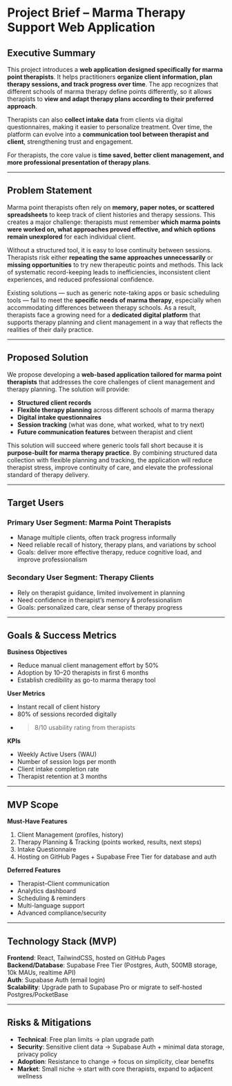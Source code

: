 # Project Brief – Marma Therapy Support Web Application

## Executive Summary

This project introduces a **web application designed specifically for marma point therapists**. It helps practitioners **organize client information, plan therapy sessions, and track progress over time**. The app recognizes that different schools of marma therapy define points differently, so it allows therapists to **view and adapt therapy plans according to their preferred approach**.

Therapists can also **collect intake data** from clients via digital questionnaires, making it easier to personalize treatment. Over time, the platform can evolve into a **communication tool between therapist and client**, strengthening trust and engagement.

For therapists, the core value is **time saved, better client management, and more professional presentation of therapy plans**.

---

## Problem Statement

Marma point therapists often rely on **memory, paper notes, or scattered spreadsheets** to keep track of client histories and therapy sessions. This creates a major challenge: therapists must remember **which marma points were worked on, what approaches proved effective, and which options remain unexplored** for each individual client.

Without a structured tool, it is easy to lose continuity between sessions. Therapists risk either **repeating the same approaches unnecessarily** or **missing opportunities** to try new therapeutic points and methods. This lack of systematic record-keeping leads to inefficiencies, inconsistent client experiences, and reduced professional confidence.

Existing solutions — such as generic note-taking apps or basic scheduling tools — fail to meet the **specific needs of marma therapy**, especially when accommodating differences between therapy schools. As a result, therapists face a growing need for a **dedicated digital platform** that supports therapy planning and client management in a way that reflects the realities of their daily practice.

---

## Proposed Solution

We propose developing a **web-based application tailored for marma point therapists** that addresses the core challenges of client management and therapy planning. The solution will provide:

- **Structured client records**
- **Flexible therapy planning** across different schools of marma therapy
- **Digital intake questionnaires**
- **Session tracking** (what was done, what worked, what to try next)
- **Future communication features** between therapist and client

This solution will succeed where generic tools fall short because it is **purpose-built for marma therapy practice**. By combining structured data collection with flexible planning and tracking, the application will reduce therapist stress, improve continuity of care, and elevate the professional standard of therapy delivery.

---

## Target Users

### Primary User Segment: Marma Point Therapists

- Manage multiple clients, often track progress informally
- Need reliable recall of history, therapy plans, and variations by school
- Goals: deliver more effective therapy, reduce cognitive load, and improve professionalism

### Secondary User Segment: Therapy Clients

- Rely on therapist guidance, limited involvement in planning
- Need confidence in therapist’s memory & professionalism
- Goals: personalized care, clear sense of therapy progress

---

## Goals & Success Metrics

**Business Objectives**

- Reduce manual client management effort by 50%
- Adoption by 10–20 therapists in first 6 months
- Establish credibility as go-to marma therapy tool

**User Metrics**

- Instant recall of client history
- 80% of sessions recorded digitally
- > 8/10 usability rating from therapists

**KPIs**

- Weekly Active Users (WAU)
- Number of session logs per month
- Client intake completion rate
- Therapist retention at 3 months

---

## MVP Scope

**Must-Have Features**

1. Client Management (profiles, history)
2. Therapy Planning & Tracking (points worked, results, next steps)
3. Intake Questionnaire
4. Hosting on GitHub Pages + Supabase Free Tier for database and auth

**Deferred Features**

- Therapist–Client communication
- Analytics dashboard
- Scheduling & reminders
- Multi-language support
- Advanced compliance/security

---

## Technology Stack (MVP)

**Frontend**: React, TailwindCSS, hosted on GitHub Pages  
**Backend/Database**: Supabase Free Tier (Postgres, Auth, 500MB storage, 10k MAUs, realtime API)  
**Auth**: Supabase Auth (email login)  
**Scalability**: Upgrade path to Supabase Pro or migrate to self-hosted Postgres/PocketBase

---

## Risks & Mitigations

- **Technical**: Free plan limits → plan upgrade path
- **Security**: Sensitive client data → Supabase Auth + minimal data storage, privacy policy
- **Adoption**: Resistance to change → focus on simplicity, clear benefits
- **Market**: Small niche → start with core therapists, expand to adjacent wellness
